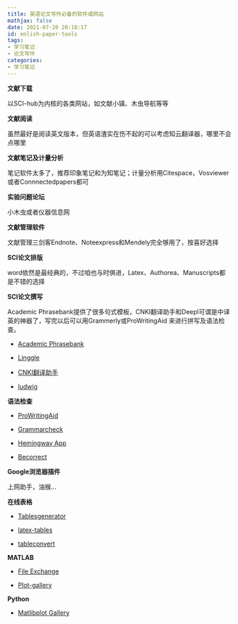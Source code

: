```yaml
---
title: 英语论文写作必备的软件或网站
mathjax: false
date: 2021-07-20 20:18:17
id: enlish-paper-tools
tags:
- 学习笔记
- 论文写作
categories:
- 学习笔记
---
```


**文献下载**

以SCI-hub为内核的各类网站，如文献小镇、木虫导航等等

**文献阅读**

虽然最好是阅读英文版本，但英语渣实在伤不起的可以考虑知云翻译器，哪里不会点哪里

**文献笔记及计量分析**

笔记软件太多了，推荐印象笔记和为知笔记；计量分析用Citespace，Vosviewer或者Connnectedpapers都可

**实验问题论坛**

小木虫或者仪器信息网

**文献管理软件**

文献管理三剑客Endnote、Noteexpress和Mendely完全够用了，按喜好选择

**SCI论文排版**

word依然是最经典的，不过咱也与时俱进，Latex、Authorea、Manuscripts都是不错的选择

**SCI论文撰写**

Academic Phrasebank提供了很多句式模板，CNKI翻译助手和Deepl可谓是中译英的神器了，写完以后可以用Grammerly或ProWritingAid 来进行拼写及语法检查。

- [Academic Phrasebank](https://www.phrasebank.manchester.ac.uk/)

- [Linggle](https://linggle.com/)

- [CNKI翻译助手](https://dict.cnki.net/index)

- [ludwig](https://ludwig.guru/)

**语法检查**

- [ProWritingAid](https://prowritingaid.com/en/Analysis/WebEditor/Go)

- [Grammarcheck](https://www.nounplus.net/grammarcheck/)

- [Hemingway App](https://hemingwayapp.com/)

- [Becorrect](https://becorrect.com/)

**Google浏览器插件**

上网助手，油猴…

**在线表格**

- [Tablesgenerator](https://www.tablesgenerator.com/)

- [latex-tables](https://www.latex-tables.com/)

- [tableconvert](https://tableconvert.com/)

**MATLAB**

- [File Exchange](https://www.mathworks.com/matlabcentral/fileexchange/)

- [Plot-gallery](https://www.mathworks.com/products/matlab/plot-gallery.html)

**Python**

- [Matlibplot Gallery](https://matplotlib.org/stable/gallery/index.html)

